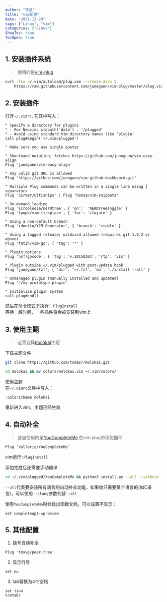 ```yaml
---
author: "李昌"
title: "vim配置"
date: "2021-12-29"
tags: ["Linux", "vim"]
categories: ["Linux"]
ShowToc: true
TocOpen: true
---
```


## 1. 安装插件系统
> 使用的是[vim-plug](https://github.com/junegunn/vim-plug)
```sh
curl -fLo ~/.vim/autoload/plug.vim --create-dirs \
    https://raw.githubusercontent.com/junegunn/vim-plug/master/plug.vim
```

## 2. 安装插件
打开`~/.vimrc`, 在其中写入：
```
" Specify a directory for plugins
" - For Neovim: stdpath('data') . '/plugged'
" - Avoid using standard Vim directory names like 'plugin'
call plug#begin('~/.vim/plugged')

" Make sure you use single quotes

" Shorthand notation; fetches https://github.com/junegunn/vim-easy-align
Plug 'junegunn/vim-easy-align'

" Any valid git URL is allowed
Plug 'https://github.com/junegunn/vim-github-dashboard.git'

" Multiple Plug commands can be written in a single line using | separators
Plug 'SirVer/ultisnips' | Plug 'honza/vim-snippets'

" On-demand loading
Plug 'scrooloose/nerdtree', { 'on':  'NERDTreeToggle' }
Plug 'tpope/vim-fireplace', { 'for': 'clojure' }

" Using a non-default branch
Plug 'rdnetto/YCM-Generator', { 'branch': 'stable' }

" Using a tagged release; wildcard allowed (requires git 1.9.2 or above)
Plug 'fatih/vim-go', { 'tag': '*' }

" Plugin options
Plug 'nsf/gocode', { 'tag': 'v.20150303', 'rtp': 'vim' }

" Plugin outside ~/.vim/plugged with post-update hook
Plug 'junegunn/fzf', { 'dir': '~/.fzf', 'do': './install --all' }

" Unmanaged plugin (manually installed and updated)
Plug '~/my-prototype-plugin'

" Initialize plugin system
call plug#end()
```

然后在命令模式下执行：`PlugInstall`  
等待一段时间，一些插件将会被安装到vim上

## 3. 使用主题
> 这里选择[molokai](https://github.com/tomasr/molokai)主题

下载主题文件
```sh
git clone https://github.com/tomasr/molokai.git

cd molokai && mv colors/molokai.vim ~/.vim/colors/
```

使用主题  
在`~/.vimrc`文件中写入：
```
:colorscheme molokai
```

重新进入vim，主题已经生效

## 4. 自动补全
> 这里使用的是[YouCompleteMe](https://github.com/ycm-core/YouCompleteMe)
在vim plug中添加插件
```
Plug 'Valloric/YouCompleteMe'
```

vim运行`:PlugInstall`

添加完成后还需要手动编译
```sh
cd ~/.vim/plugged/YouCompleteMe && python3 install.py --all --verbose
```

`--all`代表要安装所有语言的自动补全功能，如果你只需要某个语言的(如C语言)，可以使用`--clang`参数代替`--all`

使用`YouCompleteMe`时会跳出函数文档，可以设置不显示：
```
set completeopt-=preview
```

## 5. 其他配置
1. 括号自动补全
```
Plug 'tmsvg/pear-tree'
```

2. 显示行号
```
set nu
```

3. tab替换为4个空格
```
set ts=4
%retab!
```
